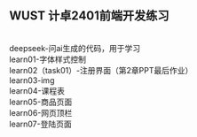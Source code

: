 <h2>WUST 计卓2401前端开发练习</h2><br>
deepseek-问ai生成的代码，用于学习<br>
learn01-字体样式控制<br>
learn02（task01）-注册界面（第2章PPT最后作业）<br>
learn03-img<br>
learn04-课程表<br>
learn05-商品页面<br>
learn06-网页顶栏<br>
learn07-登陆页面<br>
